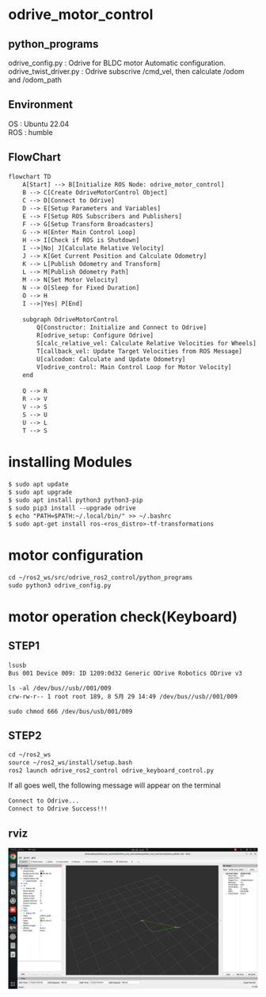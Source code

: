 # odrive_motor_control
## python_programs

odrive_config.py       : Odrive for BLDC motor Automatic configuration.  
odrive_twist_driver.py : Odrive subscrive /cmd_vel, then calculate /odom and /odom_path  


## Environment
OS : Ubuntu 22.04   
ROS : humble

## FlowChart

```mermaid
flowchart TD
    A[Start] --> B[Initialize ROS Node: odrive_motor_control]
    B --> C[Create OdriveMotorControl Object]
    C --> D[Connect to Odrive]
    D --> E[Setup Parameters and Variables]
    E --> F[Setup ROS Subscribers and Publishers]
    F --> G[Setup Transform Broadcasters]
    G --> H[Enter Main Control Loop]
    H --> I[Check if ROS is Shutdown]
    I -->|No| J[Calculate Relative Velocity]
    J --> K[Get Current Position and Calculate Odometry]
    K --> L[Publish Odometry and Transform]
    L --> M[Publish Odometry Path]
    M --> N[Set Motor Velocity]
    N --> O[Sleep for Fixed Duration]
    O --> H
    I -->|Yes| P[End]

    subgraph OdriveMotorControl
        Q[Constructor: Initialize and Connect to Odrive]
        R[odrive_setup: Configure Odrive]
        S[calc_relative_vel: Calculate Relative Velocities for Wheels]
        T[callback_vel: Update Target Velocities from ROS Message]
        U[calcodom: Calculate and Update Odometry]
        V[odrive_control: Main Control Loop for Motor Velocity]
    end

    Q --> R
    R --> V
    V --> S
    S --> U
    U --> L
    T --> S

```

# installing Modules
```
$ sudo apt update
$ sudo apt upgrade
$ sudo apt install python3 python3-pip 
$ sudo pip3 install --upgrade odrive
$ echo "PATH=$PATH:~/.local/bin/" >> ~/.bashrc 
$ sudo apt-get install ros-<ros_distro>-tf-transformations
```

# motor configuration
```
cd ~/ros2_ws/src/odrive_ros2_control/python_programs
sudo python3 odrive_config.py
```


# motor operation check(Keyboard)

## STEP1
```
lsusb
Bus 001 Device 009: ID 1209:0d32 Generic ODrive Robotics ODrive v3
```

```
ls -al /dev/bus//usb//001/009
crw-rw-r-- 1 root root 189, 8 5月 29 14:49 /dev/bus//usb//001/009
```

```
sudo chmod 666 /dev/bus/usb/001/009
```

## STEP2
```
cd ~/ros2_ws
source ~/ros2_ws/install/setup.bash
ros2 launch odrive_ros2_control odrive_keyboard_control.py
```

If all goes well, the following message will appear on the terminal
```
Connect to Odrive...
Connect to Odrive Success!!!
```

## rviz
![alt text](<Screenshot from 2024-09-13 20-34-56.png>)


